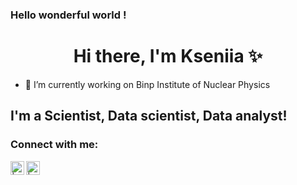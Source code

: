 ### Hello wonderful world !

<div id = "header" align = "center" >
<h1>Hi there, I'm Kseniia ✨</h1>

</div>



- 🔭 I’m currently working on Binp Institute of Nuclear Physics



## I'm a Scientist, Data scientist, Data analyst!


### Connect with me:

[<img align="left" alt=" | Instagram" width="22px" src="https://cdn.jsdelivr.net/npm/simple-icons@v3/icons/instagram.svg" />][instagram]
[<img align="left" alt="| vk" width="22px" src="https://cdn.jsdelivr.net/npm/simple-icons@3.13.0/icons/vk.svg" />][vk]


[instagram]: https://www.instagram.com/kskaryukina/
[vk]: https://vk.com/keeraksu
